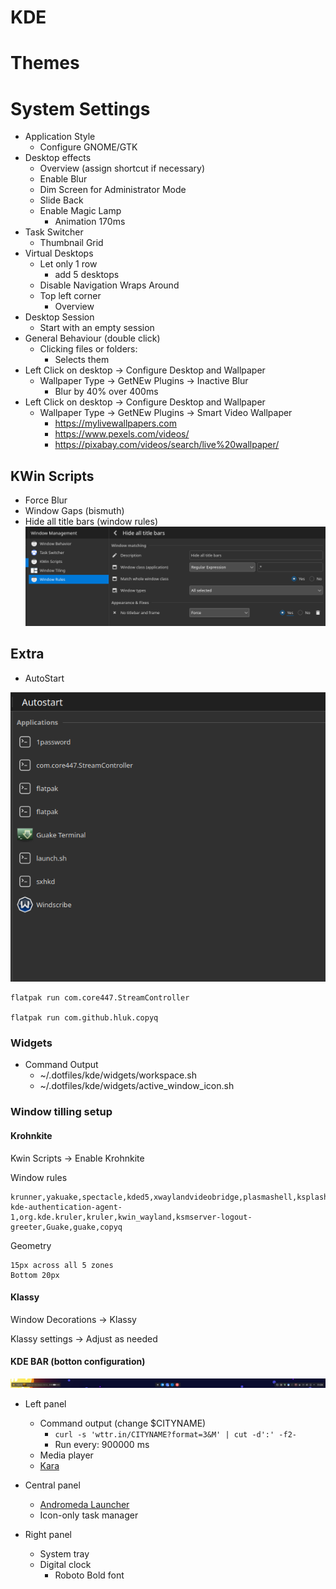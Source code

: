 # KDE

# Themes

# System Settings

- Application Style
  - Configure GNOME/GTK
- Desktop effects
  - Overview (assign shortcut if necessary)
  - Enable Blur
  - Dim Screen for Administrator Mode
  - Slide Back
  - Enable Magic Lamp
    - Animation 170ms
  <!-- - Enable Wobby Windows -->
    <!-- - Uncheck Wobbly when resizing. -->
- Task Switcher
  - Thumbnail Grid
- Virtual Desktops
  - Let only 1 row
    - add 5 desktops
  - Disable Navigation Wraps Around
  - Top left corner
    - Overview
- Desktop Session
  - Start with an empty session
- General Behaviour (double click)
  - Clicking files or folders:
    - Selects them
- Left Click on desktop -> Configure Desktop and Wallpaper
  - Wallpaper Type -> GetNEw Plugins -> Inactive Blur
    - Blur by 40% over 400ms
- Left Click on desktop -> Configure Desktop and Wallpaper
  - Wallpaper Type -> GetNEw Plugins -> Smart Video Wallpaper
    - <https://mylivewallpapers.com>
    - <https://www.pexels.com/videos/>
    - <https://pixabay.com/videos/search/live%20wallpaper/>

## KWin Scripts

- Force Blur
- Window Gaps (bismuth)
- Hide all title bars (window rules)
  ![alt text](../../assets/hide-all-titleBars.png)

## Extra

- AutoStart

![alt text](../../assets/autostartkde.png)

```
flatpak run com.core447.StreamController

flatpak run com.github.hluk.copyq
```

### Widgets

- Command Output
  - ~/.dotfiles/kde/widgets/workspace.sh
  - ~/.dotfiles/kde/widgets/active_window_icon.sh
  
### Window tilling setup

#### Krohnkite

Kwin Scripts -> Enable Krohnkite

Window rules

```
krunner,yakuake,spectacle,kded5,xwaylandvideobridge,plasmashell,ksplashqml,org.kde.plasmashell,org.kde.polkit-kde-authentication-agent-1,org.kde.kruler,kruler,kwin_wayland,ksmserver-logout-greeter,Guake,guake,copyq
```

Geometry

```
15px across all 5 zones
Bottom 20px
```

#### Klassy

Window Decorations -> Klassy

Klassy settings -> Adjust as needed

#### KDE BAR (botton configuration)

![picture 0](../../images/e310456c98fb11e992d577616d0c6ab6978883afed5f4f208c51c19c285110ea.png)  

- Left panel
  - Command output (change $CITYNAME)
    - `curl -s 'wttr.in/CITYNAME?format=3&M' | cut -d':' -f2-`
    - Run every: 900000 ms
  - Media player
  - [Kara](https://github.com/dhruv8sh/kara/)

- Central panel
  - [Andromeda Launcher](https://github.com/EliverLara/AndromedaLauncher)
  - Icon-only task manager

- Right panel
  - System tray
  - Digital clock
    - Roboto Bold font

